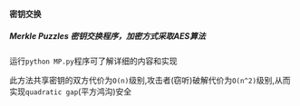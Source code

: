 #### 密钥交换

##### Merkle Puzzles 密钥交换程序，加密方式采取AES算法

运行`python MP.py`程序可了解详细的内容和实现

此方法共享密钥的双方代价为`O(n)`级别,攻击者(窃听)破解代价为`O(n^2)`级别,从而实现`quadratic gap`(平方鸿沟)安全

